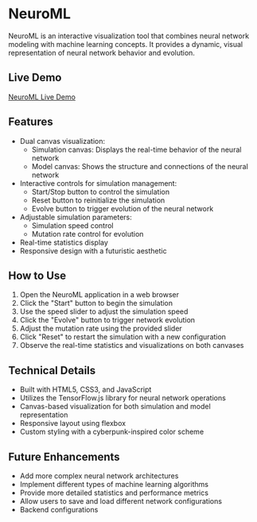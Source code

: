 # NeuroML

NeuroML is an interactive visualization tool that combines neural network modeling with machine learning concepts. It provides a dynamic, visual representation of neural network behavior and evolution.

## Live Demo

[NeuroML Live Demo](https://tflannagan.github.io/NeuroML/)

## Features

* Dual canvas visualization:
  - Simulation canvas: Displays the real-time behavior of the neural network
  - Model canvas: Shows the structure and connections of the neural network
* Interactive controls for simulation management:
  - Start/Stop button to control the simulation
  - Reset button to reinitialize the simulation
  - Evolve button to trigger evolution of the neural network
* Adjustable simulation parameters:
  - Simulation speed control
  - Mutation rate control for evolution
* Real-time statistics display
* Responsive design with a futuristic aesthetic

## How to Use

1. Open the NeuroML application in a web browser
2. Click the "Start" button to begin the simulation
3. Use the speed slider to adjust the simulation speed
4. Click the "Evolve" button to trigger network evolution
5. Adjust the mutation rate using the provided slider
6. Click "Reset" to restart the simulation with a new configuration
7. Observe the real-time statistics and visualizations on both canvases

## Technical Details

* Built with HTML5, CSS3, and JavaScript
* Utilizes the TensorFlow.js library for neural network operations
* Canvas-based visualization for both simulation and model representation
* Responsive layout using flexbox
* Custom styling with a cyberpunk-inspired color scheme

## Future Enhancements

* Add more complex neural network architectures
* Implement different types of machine learning algorithms
* Provide more detailed statistics and performance metrics
* Allow users to save and load different network configurations
* Backend configurations
